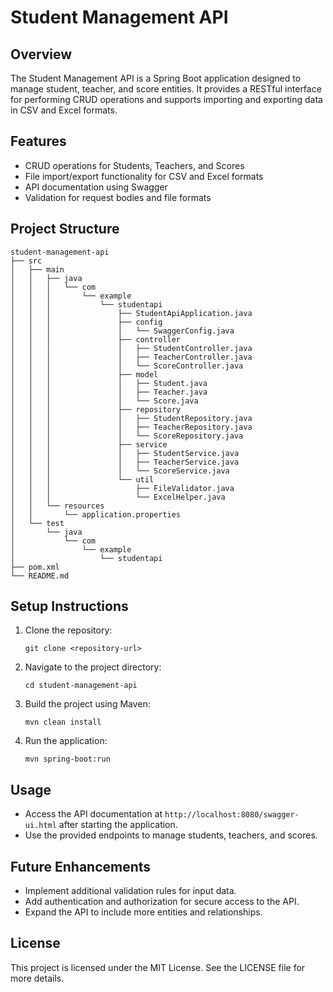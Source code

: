 # Student Management API

## Overview
The Student Management API is a Spring Boot application designed to manage student, teacher, and score entities. It provides a RESTful interface for performing CRUD operations and supports importing and exporting data in CSV and Excel formats.

## Features
- CRUD operations for Students, Teachers, and Scores
- File import/export functionality for CSV and Excel formats
- API documentation using Swagger
- Validation for request bodies and file formats

## Project Structure
```
student-management-api
├── src
│   ├── main
│   │   ├── java
│   │   │   └── com
│   │   │       └── example
│   │   │           └── studentapi
│   │   │               ├── StudentApiApplication.java
│   │   │               ├── config
│   │   │               │   └── SwaggerConfig.java
│   │   │               ├── controller
│   │   │               │   ├── StudentController.java
│   │   │               │   ├── TeacherController.java
│   │   │               │   └── ScoreController.java
│   │   │               ├── model
│   │   │               │   ├── Student.java
│   │   │               │   ├── Teacher.java
│   │   │               │   └── Score.java
│   │   │               ├── repository
│   │   │               │   ├── StudentRepository.java
│   │   │               │   ├── TeacherRepository.java
│   │   │               │   └── ScoreRepository.java
│   │   │               ├── service
│   │   │               │   ├── StudentService.java
│   │   │               │   ├── TeacherService.java
│   │   │               │   └── ScoreService.java
│   │   │               └── util
│   │   │                   ├── FileValidator.java
│   │   │                   └── ExcelHelper.java
│   │   └── resources
│   │       └── application.properties
│   └── test
│       └── java
│           └── com
│               └── example
│                   └── studentapi
├── pom.xml
└── README.md
```

## Setup Instructions
1. Clone the repository:
   ```
   git clone <repository-url>
   ```
2. Navigate to the project directory:
   ```
   cd student-management-api
   ```
3. Build the project using Maven:
   ```
   mvn clean install
   ```
4. Run the application:
   ```
   mvn spring-boot:run
   ```

## Usage
- Access the API documentation at `http://localhost:8080/swagger-ui.html` after starting the application.
- Use the provided endpoints to manage students, teachers, and scores.

## Future Enhancements
- Implement additional validation rules for input data.
- Add authentication and authorization for secure access to the API.
- Expand the API to include more entities and relationships.

## License
This project is licensed under the MIT License. See the LICENSE file for more details.